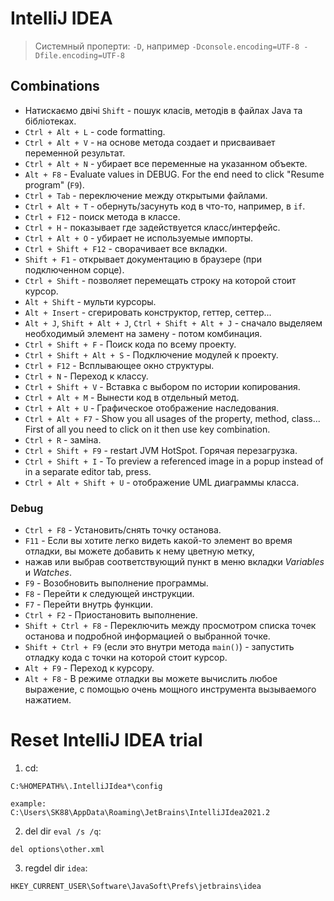 # IntelliJ IDEA

> Системный проперти: `-D`, например `-Dconsole.encoding=UTF-8 -Dfile.encoding=UTF-8`



## Combinations

* Натискаємо двічі `Shift` - пошук класів, методів в файлах Java та бібліотеках.
* `Ctrl + Alt + L` - code formatting.
* `Ctrl + Alt + V` - на основе метода создает и присваивает переменной результат.
* `Ctrl + Alt + N` - убирает все переменные на указанном объекте.
* `Alt + F8` - Evaluate values in DEBUG. For the end need to click "Resume program" (`F9`).
* `Ctrl + Tab` - переключение между открытыми файлами.
* `Ctrl + Alt + T` - обернуть/засунуть код в что-то, например, в `if`.
* `Ctrl + F12` - поиск метода в классе.
* `Ctrl + H` - показывает где задействуется класс/интерфейс.
* `Ctrl + Alt + O` - убирает не используемые импорты.
* `Ctrl + Shift + F12` - сворачивает все вкладки.
* `Shift + F1` - открывает документацию в браузере (при подключенном сорце).
* `Ctrl + Shift` - позволяет перемещать строку на которой стоит курсор.
* `Alt + Shift` - мульти курсоры.
* `Alt + Insert` - сгерировать конструктор, геттер, сеттер...
* `Alt + J`, `Shift + Alt + J`, `Ctrl + Shift + Alt + J` - сначало выделяем необходимый элемент на замену - потом комбинация.
* `Ctrl + Shift + F` - Поиск кода по всему проекту.
* `Ctrl + Shift + Alt + S` - Подключение модулей к проекту.
* `Ctrl + F12` - Всплывающее окно структуры.
* `Ctrl + N` - Переход к классу.
* `Ctrl + Shift + V` - Вставка с выбором по истории копирования.
* `Ctrl + Alt + M` - Вынести код в отдельный метод.
* `Ctrl + Alt + U` - Графическое отображение наследования.
* `Ctrl + Alt + F7` - Show you all usages of the property, method, class... First of all you need to click on it then use key combination.
* `Ctrl + R` - заміна.
* `Ctrl + Shift + F9` - restart JVM HotSpot. Горячая перезагрузка.
* `Ctrl + Shift + I` - To preview a referenced image in a popup instead of in a separate editor tab, press.
* `Ctrl + Alt + Shift + U` - отображение UML диаграммы класса.


### Debug
* `Ctrl + F8` - Установить/снять точку останова.
* `F11` - Если вы хотите легко видеть какой-то элемент во время отладки, вы можете добавить к нему цветную метку, 
* нажав или выбрав соответствующий пункт в меню вкладки _Variables_ и _Watches_.
* `F9` - Возобновить выполнение программы.
* `F8` - Перейти к следующей инструкции.
* `F7` - Перейти внутрь функции.
* `Ctrl + F2` - Приостановить выполнение.
* `Shift + Ctrl + F8` - Переключить между просмотром списка точек останова и подробной информацией о выбранной точке.
* `Shift + Ctrl + F9` (если это внутри метода `main()`) - запустить отладку кода с точки на которой стоит курсор.
* `Alt + F9` - Переход к курсору.
* `Alt + F8` - В режиме отладки вы можете вычислить любое выражение, с помощью очень мощного инструмента вызываемого нажатием.


# Reset IntelliJ IDEA trial
1. cd:
```text
C:%HOMEPATH%\.IntelliJIdea*\config

example:
C:\Users\SK88\AppData\Roaming\JetBrains\IntelliJIdea2021.2
```

2. del dir `eval /s /q`:

```text
del options\other.xml
```

3. regdel dir `idea`:
```text
HKEY_CURRENT_USER\Software\JavaSoft\Prefs\jetbrains\idea
```

